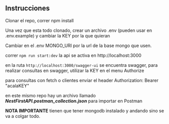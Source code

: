 ## Instrucciones

Clonar el repo, correr npm install

Una vez que esta todo clonado, crear un archivo .env (pueden usar en .env.example) y cambiar la KEY por la que quieran

Cambiar en el .env MONGO_URI por la url de la base mongo que usen.

correr ```npm run start:dev``` la api se activa en http://localhost:3000

en la ruta ```http://localhost:3000/swagger-ui``` se encuentra swagger, para realizar consultas en swagger, utilizar la KEY en el menu Authorize

para consultas con fetch o clientes enviar el header Authorization: Bearer "acalaKEY"

en este mismo repo hay un archivo llamado ***NestFirstAPI.postman_collection.json*** para importar en Postman

**NOTA IMPORTANTE** tienen que tener mongodb instalado y andando sino se va a colgar todo.

